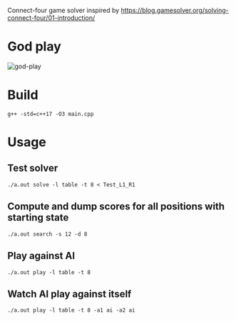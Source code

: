 
Connect-four game solver inspired by https://blog.gamesolver.org/solving-connect-four/01-introduction/
# God play
![god-play](https://user-images.githubusercontent.com/39423416/155876883-7d9e92e9-a12a-45d9-85f8-5d6385301602.gif)

# Build
```
g++ -std=c++17 -O3 main.cpp
```

# Usage
## Test solver
```
./a.out solve -l table -t 8 < Test_L1_R1
```
## Compute and dump scores for all positions with starting state
```
./a.out search -s 12 -d 8
```

## Play against AI
```
./a.out play -l table -t 8
```

## Watch AI play against itself
```
./a.out play -l table -t 8 -a1 ai -a2 ai
```
